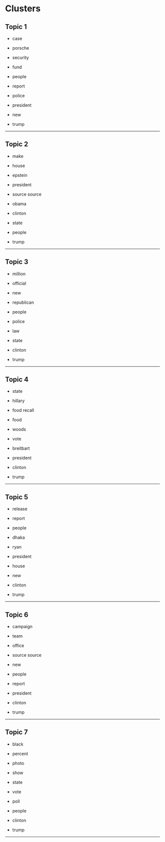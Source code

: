 # Clusters

## Topic 1

-  case

-  porsche

-  security

-  fund

-  people

-  report

-  police

-  president

-  new

-  trump



---

## Topic 2

-  make

-  house

-  epstein

-  president

-  source source

-  obama

-  clinton

-  state

-  people

-  trump



---

## Topic 3

-  million

-  official

-  new

-  republican

-  people

-  police

-  law

-  state

-  clinton

-  trump



---

## Topic 4

-  state

-  hillary

-  food recall

-  food

-  woods

-  vote

-  breitbart

-  president

-  clinton

-  trump



---

## Topic 5

-  release

-  report

-  people

-  dhaka

-  ryan

-  president

-  house

-  new

-  clinton

-  trump



---

## Topic 6

-  campaign

-  team

-  office

-  source source

-  new

-  people

-  report

-  president

-  clinton

-  trump



---

## Topic 7

-  black

-  percent

-  photo

-  show

-  state

-  vote

-  poll

-  people

-  clinton

-  trump



---

